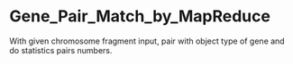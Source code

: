 Gene_Pair_Match_by_MapReduce
============================

With given chromosome fragment input, pair with object type of gene and do statistics pairs numbers. 
